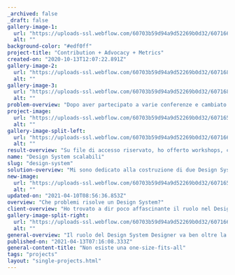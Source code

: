 ```yaml
---
_archived: false
_draft: false
gallery-image-1:
  url: "https://uploads-ssl.webflow.com/60703b59d94a9d52269b0d32/60716657f21778705ae69699_text.png"
  alt: ""
background-color: "#edf0ff"
project-title: "Contribution + Advocacy + Metrics"
created-on: "2020-10-13T12:07:22.891Z"
gallery-image-2:
  url: "https://uploads-ssl.webflow.com/60703b59d94a9d52269b0d32/6071680422bccaf083af8b1d_CleanShot%202021-04-10%20at%2010.50.56.png"
  alt: ""
gallery-image-3:
  url: "https://uploads-ssl.webflow.com/60703b59d94a9d52269b0d32/6071680f72cc4313867fbae9_CleanShot%202021-04-10%20at%2010.55.01.png"
  alt: ""
problem-overview: "Dopo aver partecipato a varie conferenze e cambiato il Language dei miei progetti in un System, volevo fare in modo che il valore di questo \"artefatto\" potesse essere compreso e considerato come una vera e propria anima vivente da mantenere per scalare."
project-image:
  url: "https://uploads-ssl.webflow.com/60703b59d94a9d52269b0d32/60716510f21778337ce69086_DS-guide.png"
  alt: ""
gallery-image-split-left:
  url: "https://uploads-ssl.webflow.com/60703b59d94a9d52269b0d32/60716667672f3cdad3f277c0_Component.png"
  alt: ""
result-overview: "Su file di accesso riservato, ho offerto workshops, contribuzioni e aiuti nello specifico settore con una tokenizzazione dei componenti agnostici da contesto. Contattami per saperne di piú. "
name: "Design System scalabili"
slug: "design-system"
solution-overview: "Mi sono dedicato alla costruzione di due Design System e di una presentazione che offra consulenza e supporto a designers, sviluppatori, managers e chiunque coinvolto in piccole o medie aziende indicizzando metriche OKRs per utenti, team interno e business in linea con gli obiettivi. "
new-image:
  url: "https://uploads-ssl.webflow.com/60703b59d94a9d52269b0d32/6071654d462418b07ab8f6c2_ds-2.png"
  alt: ""
updated-on: "2021-04-10T08:56:36.853Z"
overview: "Che problemi risolve un Design System?"
client-overview: "Ho trovato a dir poco affascinante il ruolo nel Design System per gli immensi benefici in lato sviluppo, design e allineamento che puó portare. Attraverso LinkedIn, mi sono connesso con esperti del settore per saperne di piú. "
gallery-image-split-right:
  url: "https://uploads-ssl.webflow.com/60703b59d94a9d52269b0d32/6071666c22bcca6d78af838b_Cerulean.png"
  alt: ""
general-overview: "Il ruolo del Design System Designer va ben oltre la semplice gestione di varianti in Figma e creazione componenti. Ti incuriosisce il discorso? Prenota una sessione con me!"
published-on: "2021-04-13T07:16:08.333Z"
general-content-title: "Non esiste una one-size-fits-all"
tags: "projects"
layout: "single-projects.html"
---
```



